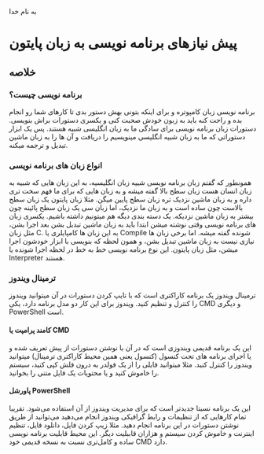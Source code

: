 به نام خدا

# پیش نیازهای برنامه نویسی به زبان پایتون

## خلاصه

### برنامه نویسی چیست؟

برنامه نویسی زبان کامپوتره و برای اینکه بتونی بهش دستور بدی تا کارهای شما رو انجام بده و راحت کنه باید به زبون خودش صحبت کنی و یکسری دستورات براش بنویسی. دستورات زبان برنامه نویسی برای سادگی ما به زبان انگلیسی شبیه هستند.
پس یک ابزار دستوراتی که ما به زبان شبیه انگلیسی مینویسیم را دریافت و آن ها را به زبان ماشین تبدیل و ترجمه میکنه.

### انواع زبان های برنامه نویسی

همونطور که گفتم زبان برنامه نویسی شبیه زبان انگلیسیه، به این زبان هایی که شبیه به زبان انسان هست زبان سطح بالا گفته میشه و به زبان هایی که برای ما فهم سخت تری داره و به زبان ماشین نزدیک تره زبان سطح پایین میگن. مثلا زبان پایتون یک زبان سطح بالاست چون ساده است و به زبان ما نزدیک، اما زبان سی یک زبان سطح پائینه چون بیشتر به زبان ماشین نزدیکه.
یک دسته بندی دیگه هم میتونیم داشته باشیم. یکسری زبان های برنامه نویسی وقتی نوشته میشن ابتدا باید به زبان ماشین تبدیل بشن بعد اجرا بشن، مثل زبان C. به این زبان ها کامپایلری یا Compile شونده گفته میشه. اما برخی زبان ها نیازی نیست به زبان ماشین تبدیل بشن، و همون لحظه که بنویسی با ابزار خودشون اجرا میشن، مثل زبان پایتون. این نوع برنامه نویسی خط به خط در لحظه اجرا شونده یا Interpreter هستند.

### ترمینال ویندوز

ترمینال ویندوز یک برنامه کاراکتری است که با تایپ کردن دستورات در آن میتوانید ویندوز را کنترل و تنظیم کنید. ویندوز برای این کار دو مدل برنامه دارد، یکی CMD و دیگری PowerShell است.

#### کامند پرامپت یا CMD

این یک برنامه قدیمی ویندوزی است که در آن با نوشتن دستورات از پیش تعریف شده و یا اجرای برنامه های تحت کنسول (کنسول یعنی همین محیط کاراکتری ترمینال) میتوانید ویندوز را کنترل کنید. مثلا میتوانید فایلی را از یک فولدر به درون فلش کپی کنید، سیستم را خاموش کنید و یا محتویات یک فایل متنی را بخوانید.

#### پاورشل PowerShell

این یک برنامه نسبتا جدیدتر است که برای مدیریت ویندوز از آن استفاده می‌شود. تقریبا تمام کارهایی که از تنظیمات و رابط گرافیکی ویندوز انجام می‌دهید می‌توانید از طریق نوشتن دستورات در این برنامه انجام دهید. مثلا زیپ کردن فایل، دانلود فایل، تنظیم اینترنت و خاموش کردن سیستم و هزاران قاببلیت دیگر. این محیط قابلیت برنامه نویسی ساده و کامل‌تری نسبت به نسخه قدیمی خود CMD دارد.
